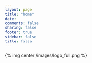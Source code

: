 ```yaml
---
layout: page
title: "home"
date: 
comments: false
sharing: false
footer: true
sidebar: false
title: false
---
```


{% img center /images/logo_full.png %}